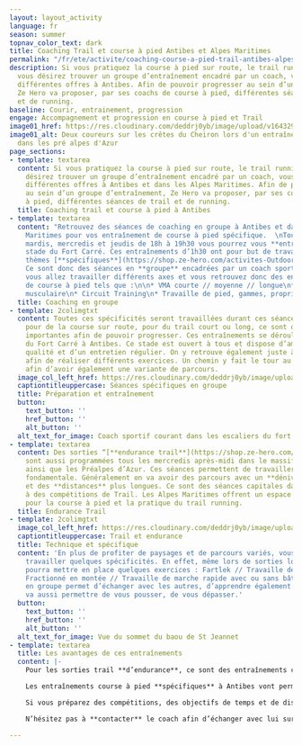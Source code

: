 ```yaml
---
layout: layout_activity
language: fr
season: summer
topnav_color_text: dark
title: Coaching Trail et course à pied Antibes et Alpes Maritimes
permalink: "/fr/ete/activite/coaching-course-a-pied-trail-antibes-alpes-maritimes"
description: Si vous pratiquez la course à pied sur route, le trail running et que
  vous désirez trouver un groupe d’entraînement encadré par un coach, vous trouverez
  différentes offres à Antibes. Afin de pouvoir progresser au sein d’un groupe d’entraînement,
  Ze Hero va proposer, par ses coachs de course à pied, différentes séances de trail
  et de running. 
baseline: Courir, entrainement, progression
engage: Accompagnement et progression en course à pied et Trail
image01_href: https://res.cloudinary.com/deddrj0yb/image/upload/v1643294098/website/Coaching/IMG_20200723_153328_iufidi.jpg
image01_alt: Deux coureurs sur les crêtes du Cheiron lors d'un entraînement de trail
  dans les pré alpes d'Azur
page_sections:
- template: textarea
  content: Si vous pratiquez la course à pied sur route, le trail running et que vous
    désirez trouver un groupe d’entraînement encadré par un coach, vous trouverez
    différentes offres à Antibes et dans les Alpes Maritimes. Afin de pouvoir **progresser**
    au sein d’un groupe d’entraînement, Ze Hero va proposer, par ses coachs de course
    à pied, différentes séances de trail et de running.
  title: Coaching trail et course à pied à Antibes
- template: textarea
  content: "Retrouvez des séances de coaching en groupe à Antibes et dans les Alpes
    Maritimes pour vos entraînement de course à pied spécifique.  \nTous les lundis,
    mardis, mercredis et jeudis de 18h à 19h30 vous pourrez vous **entraîner** au
    stade du Fort Carré. Ces entraînements d’1h30 ont pour but de travailler sur des
    thèmes [**spécifiques**](https://shop.ze-hero.com/activites-Outdoor/Coaching/16728-seances-specifiques-course-a-pied-activite-ze-hero).
    Ce sont donc des séances en **groupe** encadrées par un coach sportif durant lesquelles
    vous allez travailler différents axes et vous retrouvez donc des entraînements
    de course à pied tels que :\n\n* VMA courte // moyenne // longue\n* Seuil\n* Renforcement
    musculaire\n* Circuit Training\n* Travaille de pied, gammes, proprioception"
  title: Coaching en groupe
- template: 2colimgtxt
  content: Toutes ces spécificités seront travaillées durant ces séances. Que ce soit
    pour de la course sur route, pour du trail court ou long, ce sont des séances
    importantes afin de pouvoir progresser. Ces entraînements se déroulent au stade
    du Fort Carré à Antibes. Ce stade est ouvert à tous et dispose d’aménagement de
    qualité et d’un entretien régulier. On y retrouve également juste à côté des escaliers
    afin de réaliser différents exercices. Un chemin y fait le tour au bord de mer
    afin d’avoir également une variante de parcours.
  image_col_left_href: https://res.cloudinary.com/deddrj0yb/image/upload/v1643293325/website/Coaching/G0180403_1638033833951-min_eyxwxy.jpg
  captiontitleuppercase: Séances spécifiques en groupe
  title: Préparation et entraînement
  button:
    text_button: ''
    href_button: ''
    alt_button: ''
  alt_text_for_image: Coach sportif courant dans les escaliers du fort carré à Antibes
- template: textarea
  content: Des sorties “[**endurance trail**](https://shop.ze-hero.com/activites-Outdoor/Coaching/16010-esterel-83-trail-sortie-longue-mercredi-apres-midi-3h-activite-ze-hero)”
    sont aussi programmées tous les mercredis après-midi dans le massif de l’Estérel
    ainsi que les Préalpes d’Azur. Ces séances permettent de travailler son **endurance**
    fondamentale. Généralement on va avoir des parcours avec un **dénivelé** important
    et des **distances** plus longues. Ce sont des séances capitales dans la **préparation**
    à des compétitions de Trail. Les Alpes Maritimes offrent un espace incroyable
    pour la course à pied et la pratique du trail running.
  title: Endurance Trail
- template: 2colimgtxt
  image_col_left_href: https://res.cloudinary.com/deddrj0yb/image/upload/v1643294096/website/Coaching/IMG_20190920_072615_spnlrf.jpg
  captiontitleuppercase: Trail et endurance
  title: Technique et spécifique
  content: 'En plus de profiter de paysages et de parcours variés, vous pourrez également
    travailler quelques spécificités. En effet, même lors de sorties longues, le coach
    pourra mettre en place quelques exercices : Fartlek // Travaille de descente //
    Fractionné en montée // Travaille de marche rapide avec ou sans bâtons. Courir
    en groupe permet d’échanger avec les autres, d’apprendre également. Mais cela
    va aussi permettre de vous pousser, de vous dépasser.'
  button:
    text_button: ''
    href_button: ''
    alt_button: ''
  alt_text_for_image: Vue du sommet du baou de St Jeannet
- template: textarea
  title: Les avantages de ces entraînements
  content: |-
    Pour les sorties trail **d’endurance**, ce sont des entraînements cruciaux dans la base de **préparation** aux compétitions. Il est important d’avoir une séance d’endurance dans sa semaine type d’entraînement. C’est ce qui permet à l’organisme de travailler sur une **vitesse** qui peut être maintenue longtemps. C’est ce que l’on appelle, le **foncier**. De plus, ce sont également des séances avec différents parcours qui vont permettre de réaliser des dénivelés plus ou moins importants. Il est toujours aussi **agréable** de passer ces sorties en groupe afin d’échanger, de parler, de se motiver et de sortir de sa zone de confort. Ces séances de trail dans les Alpes Maritimes vous permettront de progresser et de profiter du terrain de jeu.

    Les entraînements course à pied **spécifiques** à Antibes vont permettre d’améliorer bons nombres de **qualités** indispensables pour la course à pied et le trail. Travailler et améliorer sa **vitesse**, son efficacité aux changements de rythme et de **récupération,** de maintenir sa vitesse de seuil plus longtemps. On va également travailler sur la force **musculaire** et sa **résistance** à la fatigue, avoir de meilleurs appuis donc une meilleure **proprioception** et un meilleur renforcement musculaire des jambes et des pieds. On y retrouve également un travail de l’explosivité. On va donc chercher à améliorer les différentes filières énergétiques.

    Si vous préparez des compétitions, des objectifs de temps et de distance. Si vous voulez établir un calendrier annuel de vos compétitions de trail ou de course à pied, il est alors important **d’échanger** avec le coach. Cela déjà dans le but du travail à effectuer sur les séances de course à pied proposées, mais aussi afin d’avoir une **planification** cohérente.

    N’hésitez pas à **contacter** le coach afin d’échanger avec lui sur vos compétences, vos désirs, vos faiblesses. Il pourra également mettre en place, pendant les cours, une **attention** particulière à ces différents aspects.

---
```

